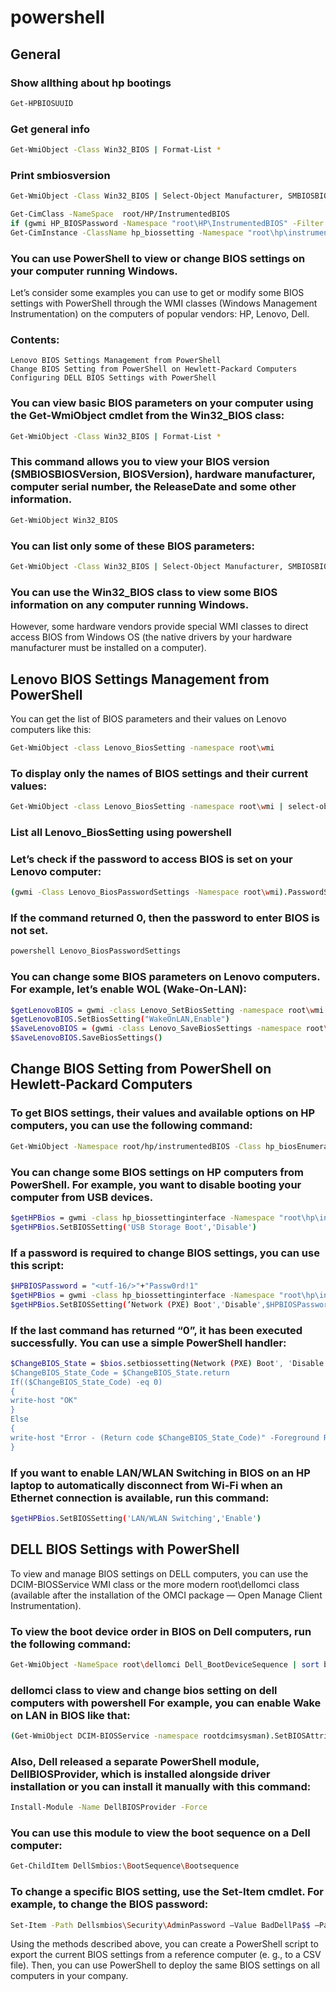 # powershell

## General

### Show allthing about hp bootings
```sh
Get-HPBIOSUUID           
```
### Get general info
```sh
Get-WmiObject -Class Win32_BIOS | Format-List *
```
### Print smbiosversion
```sh
Get-WmiObject -Class Win32_BIOS | Select-Object Manufacturer, SMBIOSBIOSVersion 
```
```sh
Get-CimClass -NameSpace  root/HP/InstrumentedBIOS
if (gwmi HP_BIOSPassword -Namespace "root\HP\InstrumentedBIOS" -Filter "Name = 'Setup Password' AND IsSet = 1") {"setup password set"} else {"setup password not set"}
Get-CimInstance -ClassName hp_biossetting -Namespace "root\hp\instrumentedbios" | where name -eq "Numlock state at boot"
```
### You can use PowerShell to view or change BIOS settings on your computer running Windows. 

Let’s consider some examples you can use to get or modify some BIOS settings with PowerShell through the WMI classes (Windows Management Instrumentation) on the computers of popular vendors: HP, Lenovo, Dell.

### Contents:

    Lenovo BIOS Settings Management from PowerShell
    Change BIOS Setting from PowerShell on Hewlett-Packard Computers
    Configuring DELL BIOS Settings with PowerShell

### You can view basic BIOS parameters on your computer using the Get-WmiObject cmdlet from the Win32_BIOS class:
```sh
Get-WmiObject -Class Win32_BIOS | Format-List *
```
### This command allows you to view your BIOS version (SMBIOSBIOSVersion, BIOSVersion), hardware manufacturer, computer serial number, the ReleaseDate and some other information.
```sh
Get-WmiObject Win32_BIOS
```
### You can list only some of these BIOS parameters:
```sh
Get-WmiObject -Class Win32_BIOS | Select-Object Manufacturer, SMBIOSBIOSVersion
```
### You can use the Win32_BIOS class to view some BIOS information on any computer running Windows. 

However, some hardware vendors provide special WMI classes to direct access BIOS from Windows OS (the native drivers by your hardware manufacturer must be installed on a computer).

## Lenovo BIOS Settings Management from PowerShell

You can get the list of BIOS parameters and their values on Lenovo computers like this:

```sh
Get-WmiObject -class Lenovo_BiosSetting -namespace root\wmi
```
### To display only the names of BIOS settings and their current values:
```sh
Get-WmiObject -class Lenovo_BiosSetting -namespace root\wmi | select-object InstanceName, currentsetting
```
### List all Lenovo_BiosSetting using powershell

### Let’s check if the password to access BIOS is set on your Lenovo computer:
```sh
(gwmi -Class Lenovo_BiosPasswordSettings -Namespace root\wmi).PasswordState
```
### If the command returned 0, then the password to enter BIOS is not set.
```sh
powershell Lenovo_BiosPasswordSettings
```
### You can change some BIOS parameters on Lenovo computers. For example, let’s enable WOL (Wake-On-LAN):
```sh
$getLenovoBIOS = gwmi -class Lenovo_SetBiosSetting -namespace root\wmi
$getLenovoBIOS.SetBiosSetting("WakeOnLAN,Enable")
$SaveLenovoBIOS = (gwmi -class Lenovo_SaveBiosSettings -namespace root\wmi)
$SaveLenovoBIOS.SaveBiosSettings()
```
## Change BIOS Setting from PowerShell on Hewlett-Packard Computers

### To get BIOS settings, their values and available options on HP computers, you can use the following command:
```sh
Get-WmiObject -Namespace root/hp/instrumentedBIOS -Class hp_biosEnumeration | select Name, value, possiblevalues –AutoSize
```
### You can change some BIOS settings on HP computers from PowerShell. For example, you want to disable booting your computer from USB devices.
```sh
$getHPBios = gwmi -class hp_biossettinginterface -Namespace "root\hp\instrumentedbios"
$getHPBios.SetBIOSSetting('USB Storage Boot','Disable')
```
### If a password is required to change BIOS settings, you can use this script:
```sh
$HPBIOSPassword = "<utf-16/>"+"Passw0rd!1"
$getHPBios = gwmi -class hp_biossettinginterface -Namespace "root\hp\instrumentedbios"
$getHPBios.SetBIOSSetting(‘Network (PXE) Boot','Disable',$HPBIOSPassword)
```
### If the last command has returned “0”, it has been executed successfully. You can use a simple PowerShell handler:
```sh
$ChangeBIOS_State = $bios.setbiossetting(Network (PXE) Boot', 'Disable' , $HPBIOSPassword)
$ChangeBIOS_State_Code = $ChangeBIOS_State.return
If(($ChangeBIOS_State_Code) -eq 0)
{
write-host "OK"
}
Else
{
write-host "Error - (Return code $ChangeBIOS_State_Code)" -Foreground Red
}
```

### If you want to enable LAN/WLAN Switching in BIOS on an HP laptop to automatically disconnect from Wi-Fi when an Ethernet connection is available, run this command:
```sh
$getHPBios.SetBIOSSetting('LAN/WLAN Switching','Enable')
```
## DELL BIOS Settings with PowerShell

To view and manage BIOS settings on DELL computers, you can use the DCIM-BIOSService WMI class or the more modern root\dellomci class (available after the installation of the OMCI package — Open Manage Client Instrumentation).

### To view the boot device order in BIOS on Dell computers, run the following command:
```sh
Get-WmiObject -NameSpace root\dellomci Dell_BootDeviceSequence | sort bootorder | select BootDeviceName, BootOrder
```
### dellomci class to view and change bios setting on dell computers with powershell For example, you can enable Wake on LAN in BIOS like that:
```sh
(Get-WmiObject DCIM-BIOSService -namespace rootdcimsysman).SetBIOSAttributes($null,$null,"Wake-On-LAN","4")
```
### Also, Dell released a separate PowerShell module, DellBIOSProvider, which is installed alongside driver installation or you can install it manually with this command:
```sh
Install-Module -Name DellBIOSProvider -Force
```
### You can use this module to view the boot sequence on a Dell computer:
```sh
Get-ChildItem DellSmbios:\BootSequence\Bootsequence
```
### To change a specific BIOS setting, use the Set-Item cmdlet. For example, to change the BIOS password:
```sh
Set-Item -Path Dellsmbios\Security\AdminPassword –Value BadDellPa$$ –Password G00dDe11P@ss
```

Using the methods described above, you can create a PowerShell script to export the current BIOS settings from a reference computer (e. g., to a CSV file). Then, you can use PowerShell to deploy the same BIOS settings on all computers in your company.
